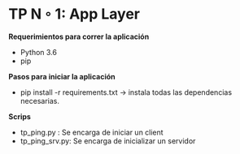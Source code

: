 # TP N ◦ 1: App Layer

**Requerimientos para correr la aplicación**
* Python 3.6
* pip

**Pasos para  iniciar la aplicación**

* pip install -r requirements.txt -> instala todas las dependencias necesarias.

**Scrips**
* tp_ping.py : Se encarga de iniciar un client
* tp_ping_srv.py: Se encarga de inicializar un servidor
    
       